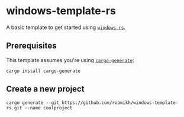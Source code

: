 # windows-template-rs

A basic template to get started using [`windows-rs`](https://github.com/microsoft/windows-rs).

## Prerequisites
This template assumes you're using [`cargo-generate`](https://github.com/cargo-generate/cargo-generate):

```
cargo install cargo-generate
```

## Create a new project
```
cargo generate --git https://github.com/robmikh/windows-template-rs.git --name coolproject
```
